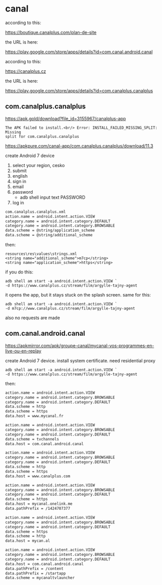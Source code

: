 # canal

according to this:

https://boutique.canalplus.com/plan-de-site

the URL is here:

https://play.google.com/store/apps/details?id=com.canal.android.canal

according to this:

https://canalplus.cz

the URL is here:

https://play.google.com/store/apps/details?id=com.canalplus.canalplus

## com.canalplus.canalplus

<https://apk.gold/download?file_id=3155967/canalplus-app>

~~~
The APK failed to install.<br/> Error: INSTALL_FAILED_MISSING_SPLIT: Missing
split for com.canalplus.canalplus
~~~

https://apkpure.com/canal-app/com.canalplus.canalplus/download/11.3

create Android 7 device

1. select your region, cesko
2. submit
3. english
4. sign in
5. email
6. password
   - adb shell input text PASSWORD
7. log in

~~~xml
com.canalplus.canalplus.xml
action.name = android.intent.action.VIEW
category.name = android.intent.category.DEFAULT
category.name = android.intent.category.BROWSABLE
data.scheme = @string/application_scheme
data.scheme = @string/additional_scheme
~~~

then:

~~~
resources\res\values\strings.xml
<string name="additional_scheme">m7cp</string>
<string name="application_scheme">https</string>
~~~

if you do this:

~~~
adb shell am start -a android.intent.action.VIEW `
-d https://www.canalplus.cz/stream/film/argylle-tajny-agent
~~~

it opens the app, but it stays stuck on the splash screen. same for this:

~~~
adb shell am start -a android.intent.action.VIEW `
-d m7cp://www.canalplus.cz/stream/film/argylle-tajny-agent
~~~

also no requests are made

## com.canal.android.canal

https://apkmirror.com/apk/groupe-canal/mycanal-vos-programmes-en-live-ou-en-replay

create Android 7 device. install system certificate. need residential proxy

~~~
adb shell am start -a android.intent.action.VIEW `
-d https://www.canalplus.cz/stream/film/argylle-tajny-agent
~~~

then:

~~~xml
action.name = android.intent.action.VIEW
category.name = android.intent.category.BROWSABLE
category.name = android.intent.category.DEFAULT
data.scheme = http
data.scheme = https
data.host = www.mycanal.fr

action.name = android.intent.action.VIEW
category.name = android.intent.category.BROWSABLE
category.name = android.intent.category.DEFAULT
data.scheme = tvchannels
data.host = com.canal.android.canal

action.name = android.intent.action.VIEW
category.name = android.intent.category.BROWSABLE
category.name = android.intent.category.DEFAULT
data.scheme = http
data.scheme = https
data.host = www.canalplus.com

action.name = android.intent.action.VIEW
category.name = android.intent.category.BROWSABLE
category.name = android.intent.category.DEFAULT
data.scheme = https
data.host = mycanal.onelink.me
data.pathPrefix = /1424707377

action.name = android.intent.action.VIEW
category.name = android.intent.category.BROWSABLE
category.name = android.intent.category.DEFAULT
data.scheme = https
data.scheme = http
data.host = mycan.al

action.name = android.intent.action.VIEW
category.name = android.intent.category.BROWSABLE
category.name = android.intent.category.DEFAULT
data.host = com.canal.android.canal
data.pathPrefix = /content
data.pathPrefix = /startapp
data.scheme = mycanaltvlauncher
~~~
